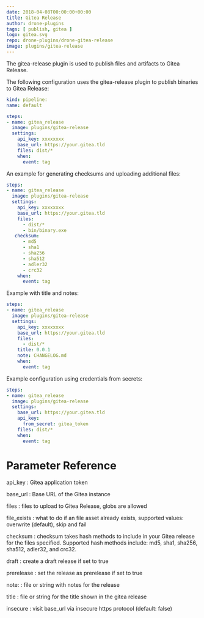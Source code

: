 ```yaml
---
date: 2018-04-08T00:00:00+00:00
title: Gitea Release
author: drone-plugins
tags: [ publish, gitea ]
logo: gitea.svg
repo: drone-plugins/drone-gitea-release
image: plugins/gitea-release
---
```


The gitea-release plugin is used to publish files and artifacts to Gitea Release.

The following configuration uses the gitea-release plugin to publish binaries to Gitea Release:

```yaml
kind: pipeline:
name: default

steps:
- name: gitea_release
  image: plugins/gitea-release
  settings:
    api_key: xxxxxxxx
    base_url: https://your.gitea.tld
    files: dist/*
    when:
      event: tag
```

An example for generating checksums and uploading additional files:

```yaml
steps:
- name: gitea_release
  image: plugins/gitea-release
  settings:
    api_key: xxxxxxxx
    base_url: https://your.gitea.tld
    files:
      - dist/*
      - bin/binary.exe
   checksum:
      - md5
      - sha1
      - sha256
      - sha512
      - adler32
      - crc32
    when:
      event: tag
```

Example with title and notes:

```yaml
steps:
- name: gitea_release
  image: plugins/gitea-release
  settings:
    api_key: xxxxxxxx
    base_url: https://your.gitea.tld
    files:
      - dist/*
    title: 0.0.1
    note: CHANGELOG.md
    when:
      event: tag
```


Example configuration using credentials from secrets:

```yaml
steps:
- name: gitea_release
  image: plugins/gitea-release
  settings:
    base_url: https://your.gitea.tld
    api_key:
      from_secret: gitea_token
    files: dist/*
    when:
      event: tag
```

# Parameter Reference

api_key
: Gitea application token

base_url
: Base URL of the Gitea instance

files
: files to upload to Gitea Release, globs are allowed

file_exists
: what to do if an file asset already exists, supported values: overwrite (default), skip and fail

checksum
: checksum takes hash methods to include in your Gitea release for the files specified.
Supported hash methods include: md5, sha1, sha256, sha512, adler32, and crc32.

draft
: create a draft release if set to true

prerelease
: set the release as prerelease if set to true

note:
: file or string with notes for the release

title
: file or string for the title shown in the gitea release

insecure
: visit base_url via insecure https protocol (default: false)
